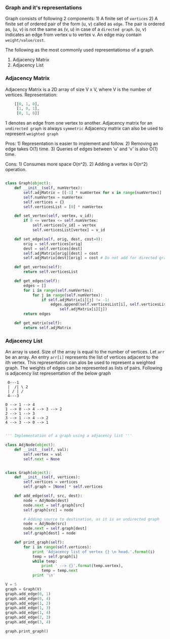 ### Graph and it's representations

Graph consists of following 2 components:
    1) A finite set of `vertices`
    2) A finite set of ordered pair of the form (u, v) called as `edge`.
       The pair is ordered as, (u, v) is not the same as (v, u) in case of 
       a `directed graph`. (u, v) indicates an edge from vertex u to vertex v.
       An edge may contain `weight/value/cost`.

The following as the most commonly used representationso of a graph.
1) Adjacency Matrix
2) Adjacency List

### Adjacency Matrix
Adjacency Matrix is a 2D array of size V x V, where V is the number of vertices.
Representation:
```py
    [[0, 1, 0],
     [1, 0, 1],
     [0, 1, 0]]
```
1 denotes an edge from one vertex to another.
Adjacency matrix for an `undirected graph` is always `symmetric`
Adjacency matrix can also be used to represent `weighted graph`

Pros:
    1) Representation is easier to implement and follow.
    2) Removing an edge takes O(1) time.
    3) Queries of edges between 'u' and 'v' is also O(1) time.

Cons:
    1) Consumes more space O(n^2).
    2) Adding a vertex is O(n^2) operation.

```py

class Graph(object):
    def __init__(self, numVertex):
        self.adjMatrix = [[-1] * numVertex for x in range(numVertex)]
        self.numVertex = numVertex
        self.vertices = {}
        self.verticesList = [0] * numVertex

    def set_vertex(self, vertex, v_id):
        if 0 <= vertex <= self.numVertex:
            self.vertices[v_id] = vertex
            self.verticesList[vertex] = v_id

    def set_edge(self, orig, dest, cost=0):
        orig = self.vertices[orig]
        dest = self.vertices[dest]
        self.adjMatrix[orig][dest] = cost
        self.adjMatrix[dest][orig] = cost # Do not add for directed graph

    def get_vertex(self):
        return self.verticesList

    def get_edges(self):
        edges = []
        for i in range(self.numVertex):
            for j in range(self.numVertex):
                if self.adjMatrix[i][j] != -1:
                    edges.append(self.verticesList[i], self.verticesList[j],
                        self.adjMatrix[i][j])
        return edges

    def get_matrix(self):
        return self.adjMatrix
```

### Adjacency List

An array is used. Size of the array is equal to the number of vertices.
Let `arr` be an array. An entry `arr[i]` represents the list of vertices
adjacent to the ith vertex.
This representation can alos be used to represent a weighted graph.
The weights of edges can be represented as lists of pairs.
Following is adjacency list representation of the below graph

```
 0---1
 |  /| \ 2
 | / | /
 4---3

0 --> 1 --> 4
1 --> 0 --> 4 --> 3 --> 2
2 --> 1 --> 3
3 --> 1 --> 4 --> 2
4 --> 3 --> 0 --> 1
```
```py

''' Implementation of a graph using a adjacency list '''

class AdjNode(object):
    def __init__(self, val):
        self.vertex = val
        self.next = None


class Graph(object):
    def __init__(self, vertices):
        self.vertices = vertices
        self.graph = [None] * self.vertices

    def add_edge(self, src, dest):
        node = AdjNode(dest)
        node.next = self.graph[src]
        self.graph[src] = node

        # Adding source to destination, as it is an undirected graph
        node = AdjNode(src)
        node.next = self.graph[dest]
        self.graph[dest] = node

    def print_graph(self):
        for i in range(self.vertices):
            print 'Adjacency list of vertex {} \n head.'.format(i)
            temp = self.graph[i]
            while temp:
                print ' --> {}'.format(temp.vertex),
                temp = temp.next
            print '\n'

V = 5
graph = Graph(V) 
graph.add_edge(0, 1) 
graph.add_edge(0, 4) 
graph.add_edge(1, 2) 
graph.add_edge(1, 3) 
graph.add_edge(1, 4) 
graph.add_edge(2, 3) 
graph.add_edge(3, 4)

graph.print_graph()
```
